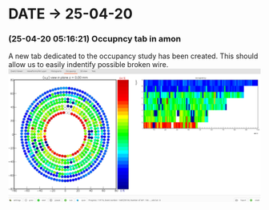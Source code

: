 # DATE → 25-04-20

### (25-04-20 05:16:21) Occupncy tab in amon 
A new tab dedicated to the occupancy study has been created. This should allow us to easily indentify possible broken wire. 
![25-04-20-05-16-21.png](./img/25-04-20/25-04-20-05-16-21.png) 


